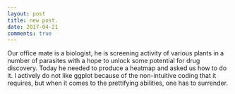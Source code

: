 ```yaml
---
layout: post
title: new post.
date: 2017-04-21
comments: true
---
```


Our office mate is a biologist, he is screening activity of various plants in a number of parasites with a hope to unlock some potential for drug discovery. Today he needed to produce a heatmap and asked us how to do it. I actively do not like ggplot because of the non-intuitive coding that it requires, but when it comes to the prettifying abilities, one has to surrender.

<script src="https://gist.github.com/elizavetasemenova/026b22de36a5044c538c79fd8dc1d302.js"></script>
